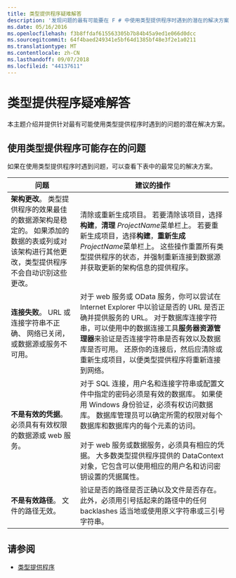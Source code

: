 ```yaml
---
title: 类型提供程序疑难解答
description: '发现问题的最有可能要在 F # 中使用类型提供程序时遇到的潜在的解决方案。'
ms.date: 05/16/2016
ms.openlocfilehash: f3b8ffdaf615563305b7b84b45a9ed1e066d0dcc
ms.sourcegitcommit: 64f4baed249341e5bf64d1385bf48e3f2e1a0211
ms.translationtype: MT
ms.contentlocale: zh-CN
ms.lasthandoff: 09/07/2018
ms.locfileid: "44137611"
---
```

# <a name="troubleshooting-type-providers"></a>类型提供程序疑难解答

本主题介绍并提供针对最有可能使用类型提供程序时遇到的问题的潜在解决方案。

## <a name="possible-problems-with-type-providers"></a>使用类型提供程序可能存在的问题

如果在使用类型提供程序时遇到问题，可以查看下表中的最常见的解决方案。

|问题|建议的操作|
|-------|-----------------|
|**架构更改**。 类型提供程序的效果最佳的数据源架构是稳定的。 如果添加的数据的表或列或对该架构进行其他更改，类型提供程序不会自动识别这些更改。|清除或重新生成项目。 若要清除该项目，选择**构建**，**清理** *ProjectName*菜单栏上。 若要重新生成项目，选择**构建**，**重新生成** *ProjectName*菜单栏上。 这些操作重置所有类型提供程序的状态，并强制重新连接到数据源并获取更新的架构信息的提供程序。|
|**连接失败**。 URL 或连接字符串不正确、 网络已关闭，或数据源或服务不可用。|对于 web 服务或 OData 服务，你可以尝试在 Internet Explorer 中以验证是否的 URL 是否正确并提供服务的 URL。 对于数据库连接字符串，可以使用中的数据连接工具**服务器资源管理器**来验证是否连接字符串是否有效以及数据库是否可用。 还原你的连接后，然后应清除或重新生成项目，以便类型提供程序将重新连接到网络。|
|**不是有效的凭据**。 必须具有有效权限的数据源或 web 服务。|对于 SQL 连接，用户名和连接字符串或配置文件中指定的密码必须是有效的数据库。 如果使用 Windows 身份验证，必须有权访问数据库。 数据库管理员可以确定所需的权限对每个数据库和数据库内的每个元素的访问。<br /><br />对于 web 服务或数据服务，必须具有相应的凭据。 大多数类型提供程序提供的 DataContext 对象，它包含可以使用相应的用户名和访问密钥设置的凭据属性。|
|**不是有效路径**。 文件的路径无效。|验证是否的路径是否正确以及文件是否存在。 此外，必须用引号括起来的路径中的任何 backlashes 适当地或使用原义字符串或三引号字符串。|

## <a name="see-also"></a>请参阅

- [类型提供程序](index.md)
